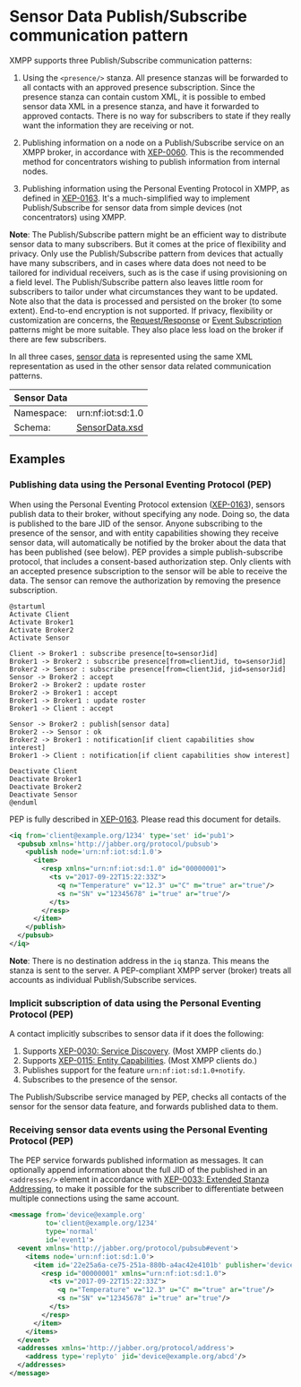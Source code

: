 Sensor Data Publish/Subscribe communication pattern
========================================================

XMPP supports three Publish/Subscribe communication patterns:

1.  Using the `<presence/>` stanza. All presence stanzas will be forwarded to all contacts with an approved presence subscription. Since the presence stanza
    can contain custom XML, it is possible to embed sensor data XML in a presence stanza, and have it forwarded to approved contacts. There is no way for
	subscribers to state if they really want the information they are receiving or not.

2.  Publishing information on a node on a Publish/Subscribe service on an XMPP broker, in accordance with [XEP-0060](https://xmpp.org/extensions/xep-0060.html).
    This is the recommended method for concentrators wishing to publish information from internal nodes.

3.  Publishing information using the Personal Eventing Protocol in XMPP, as defined in [XEP-0163](https://xmpp.org/extensions/xep-0163.html). It's a much-simplified
    way to implement Publish/Subscribe for sensor data from simple devices (not concentrators) using XMPP.

**Note**: The Publish/Subscribe pattern might be an efficient way to distribute sensor data to many subscribers. But it comes at the price of flexibility and
privacy. Only use the Publish/Subscribe pattern from devices that actually have many subscribers, and in cases where data does not need to be tailored for
individual receivers, such as is the case if using provisioning on a field level. The Publish/Subscribe pattern also leaves little room for subscribers to tailor
under what circumstances they want to be updated. Note also that the data is processed and persisted on the broker (to some extent). End-to-end encryption is
not supported. If privacy, flexibility or customization are concerns, the [Request/Response](SensoDataRequestResponse.md) or
[Event Subscription](SensorDataEventSubscription.md) patterns might be more suitable. They also place less load on the broker if there are few subscribers.

In all three cases, [sensor data](SensorData.md) is represented using the same XML representation as used in the other sensor data related 
communication patterns.

| Sensor Data                                           ||
| ------------|------------------------------------------|
| Namespace:  | urn:nf:iot:sd:1.0                      |
| Schema:     | [SensorData.xsd](Schemas/SensorData.xsd) |

Examples
-----------------

### Publishing data using the Personal Eventing Protocol (PEP)

When using the Personal Eventing Protocol extension ([XEP-0163](https://xmpp.org/extensions/xep-0163.html)), sensors publish data to their broker,
without specifying any node. Doing so, the data is published to the bare JID of the sensor. Anyone subscribing to the presence of the sensor, and
with entity capabilities showing they receive sensor data, will automatically be notified by the broker about the data that has been published (see below). PEP
provides a simple publish-subscribe protocol, that includes a consent-based authorization step. Only clients with an accepted presence subscription to
the sensor will be able to receive the data. The sensor can remove the authorization by removing the presence subscription.

```uml:Publish/Subscribe with PEP
@startuml
Activate Client
Activate Broker1
Activate Broker2
Activate Sensor

Client -> Broker1 : subscribe presence[to=sensorJid]
Broker1 -> Broker2 : subscribe presence[from=clientJid, to=sensorJid]
Broker2 -> Sensor : subscribe presence[from=clientJid, jid=sensorJid]
Sensor -> Broker2 : accept
Broker2 -> Broker2 : update roster
Broker2 -> Broker1 : accept
Broker1 -> Broker1 : update roster
Broker1 -> Client : accept

Sensor -> Broker2 : publish[sensor data]
Broker2 --> Sensor : ok
Broker2 -> Broker1 : notification[if client capabilities show interest]
Broker1 -> Client : notification[if client capabilities show interest]

Deactivate Client
Deactivate Broker1
Deactivate Broker2
Deactivate Sensor
@enduml
```

PEP is fully described in [XEP-0163](https://xmpp.org/extensions/xep-0163.html). Please read this document for details.

```xml
<iq from='client@example.org/1234' type='set' id='pub1'>
  <pubsub xmlns='http://jabber.org/protocol/pubsub'>
    <publish node='urn:nf:iot:sd:1.0'>
      <item>
        <resp xmlns="urn:nf:iot:sd:1.0" id="00000001">
          <ts v="2017-09-22T15:22:33Z">
            <q n="Temperature" v="12.3" u="C" m="true" ar="true"/>
            <s n="SN" v="12345678" i="true" ar="true"/>
          </ts>
        </resp>
      </item>
    </publish>
  </pubsub>
</iq>
```

**Note**: There is no destination address in the `iq` stanza. This means the stanza is sent to the server. A PEP-compliant XMPP server (broker) treats
all accounts as individual Publish/Subscribe services.

### Implicit subscription of data using the Personal Eventing Protocol (PEP)

A contact implicitly subscribes to sensor data if it does the following:

1.  Supports [XEP-0030: Service Discovery](https://xmpp.org/extensions/xep-0030.html). (Most XMPP clients do.)
2.  Supports [XEP-0115: Entity Capabilities](https://xmpp.org/extensions/xep-0115.html). (Most XMPP clients do.)
3.  Publishes support for the feature `urn:nf:iot:sd:1.0+notify`.
4.  Subscribes to the presence of the sensor.

The Publish/Subscribe service managed by PEP, checks all contacts of the sensor for the sensor data feature, and forwards published data to them.

### Receiving sensor data events using the Personal Eventing Protocol (PEP)

The PEP service forwards published information as messages. It can optionally append information about the full JID of the published in an
`<addresses/>` element in accordance with [XEP-0033: Extended Stanza Addressing](https://xmpp.org/extensions/xep-0033.html), to make it possible for 
the subscriber to differentiate between multiple connections using the same account.

```xml
<message from='device@example.org'
         to='client@example.org/1234'
         type='normal'
         id='event1'>
  <event xmlns='http://jabber.org/protocol/pubsub#event'>
    <items node='urn:nf:iot:sd:1.0'>
      <item id='22e25a6a-ce75-251a-880b-a4ac42e4101b' publisher='device@example.org'>
        <resp id="00000001" xmlns="urn:nf:iot:sd:1.0">
          <ts v="2017-09-22T15:22:33Z">
            <q n="Temperature" v="12.3" u="C" m="true" ar="true"/>
            <s n="SN" v="12345678" i="true" ar="true"/>
          </ts>
        </resp>
      </item>
    </items>
  </event>
  <addresses xmlns='http://jabber.org/protocol/address'>
    <address type='replyto' jid='device@example.org/abcd'/>
  </addresses>
</message>
```
